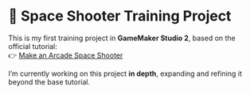 # 🚀 Space Shooter Training Project

This is my first training project in **GameMaker Studio 2**, based on the official tutorial:  
👉 [Make an Arcade Space Shooter](https://gamemaker.io/fr/tutorials/make-arcade-space-shooter)

I’m currently working on this project **in depth**, expanding and refining it beyond the base tutorial.
